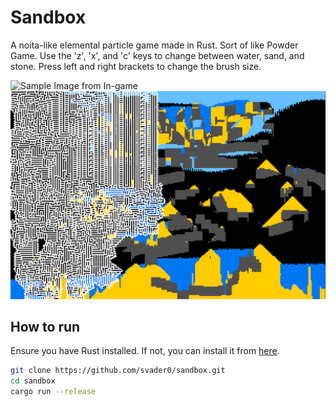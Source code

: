 # Sandbox

A noita-like elemental particle game made in Rust.
Sort of like Powder Game. Use the 'z', 'x', and 'c' keys to change between water, sand, and stone.
Press left and right brackets to change the brush size.

![Sample Image from In-game](example.png)
![Sample Image from In-game](example2.png)

## How to run

Ensure you have Rust installed. If not, you can install it from [here](https://www.rust-lang.org/tools/install).

```bash
git clone https://github.com/svader0/sandbox.git
cd sandbox
cargo run --release
```
